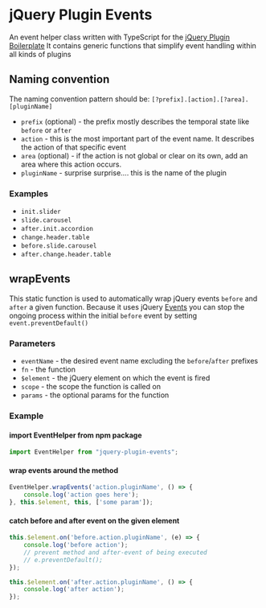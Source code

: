 # jQuery Plugin Events

An event helper class written with TypeScript for the [jQuery Plugin Boilerplate](https://github.com/virtualidentityag/jquery-plugin-boilerplate)
It contains generic functions that simplify event handling within all kinds of plugins

## Naming convention

The naming convention pattern should be: `[?prefix].[action].[?area].[pluginName]`

- `prefix` (optional) - the prefix mostly describes the temporal state like `before` or `after`
- `action` - this is the most important part of the event name. It describes the action of that specific event
- `area` (optional) - if the action is not global or clear on its own, add an area where this action occurs.
- `pluginName` - surprise surprise.... this is the name of the plugin

### Examples
- `init.slider`
- `slide.carousel`
- `after.init.accordion`
- `change.header.table`
- `before.slide.carousel`
- `after.change.header.table`

## wrapEvents

This static function is used to automatically wrap jQuery events `before` and `after` a given function.
Because it uses jQuery [Events](https://api.jquery.com/category/events/event-object/) you can stop the ongoing process within the initial `before` event by setting `event.preventDefault()`

### Parameters
- `eventName` - the desired event name excluding the `before`/`after` prefixes
- `fn` - the function
- `$element` - the jQuery element on which the event is fired
- `scope` - the scope the function is called on
- `params` - the optional params for the function

### Example

#### import EventHelper from npm package
```typescript
import EventHelper from "jquery-plugin-events";
```

#### wrap events around the method
```typescript
EventHelper.wrapEvents('action.pluginName', () => {
	console.log('action goes here');
}, this.$element, this, ['some param']);
```

#### catch before and after event on the given element
```typescript
this.$element.on('before.action.pluginName', (e) => {
	console.log('before action');
	// prevent method and after-event of being executed
	// e.preventDefault();
});

this.$element.on('after.action.pluginName', () => {
	console.log('after action');
});
```
